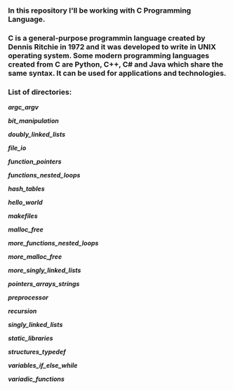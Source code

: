### In this repository I'll be working with C Programming Language. 

### C is a general-purpose programmin language created by Dennis Ritchie in 1972 and it was developed to write in UNIX operating system. Some modern programming languages created from C are Python, C++, C# and Java which share the same syntax. It can be used for applications and technologies.

### List of directories:
***argc_argv***

***bit_manipulation***

***doubly_linked_lists***

***file_io***

***function_pointers***

***functions_nested_loops***

***hash_tables***

***hello_world***

***makefiles***

***malloc_free***

***more_functions_nested_loops***

***more_malloc_free***

***more_singly_linked_lists***

***pointers_arrays_strings***

***preprocessor***

***recursion***

***singly_linked_lists***

***static_libraries***

***structures_typedef***

***variables_if_else_while***

***variadic_functions***
